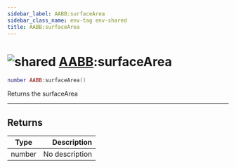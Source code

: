 ```yaml
---
sidebar_label: AABB:surfaceArea
sidebar_class_name: env-tag env-shared
title: AABB:surfaceArea
---
```


# <img src='/img/wiki/shared.png' alt='shared' data-tag='env-tag' /> [AABB](../aabb/README.md):surfaceArea

```lua
number AABB:surfaceArea()
```

Returns the surfaceArea<br/>

-----------------
## Returns

| Type   | Description |
| ------ | ----------: |
| number | No description |
